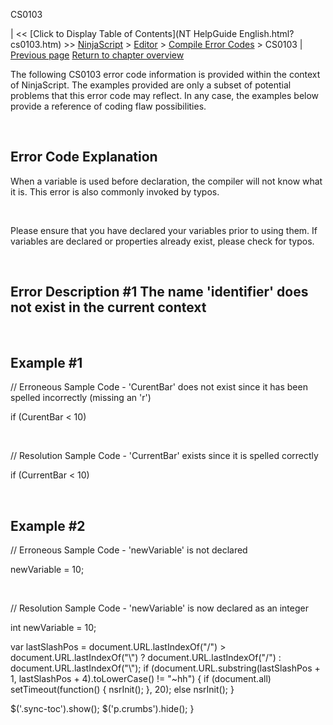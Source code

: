 ﻿










 


CS0103







| &lt;&lt; [Click to Display Table of Contents](NT HelpGuide English.html?cs0103.htm) &gt;&gt;
 [NinjaScript](ninjascript.htm) &gt; [Editor](editor.htm) &gt; [Compile Error Codes](compile_error_codes.htm) &gt;
CS0103 | [Previous page](cs0029.htm)
[Return to chapter overview](compile_error_codes.htm)










The following CS0103 error code information is provided within the context of NinjaScript. The examples provided are only a subset of potential problems that this error code may reflect. In any case, the examples below provide a reference of coding flaw possibilities.


 


Error Code Explanation
----------------------


When a variable is used before declaration, the compiler will not know what it is. This error is also commonly invoked by typos.


 


Please ensure that you have declared your variables prior to using them. If variables are declared or properties already exist, please check for typos.


 


Error Description #1 
The name 'identifier' does not exist in the current context
---------------------------------------------------------------------------------


 


Example #1
----------


// Erroneous Sample Code - 'CurentBar' does not exist since it has been spelled incorrectly (missing an 'r')


if (CurentBar &lt; 10)


 


// Resolution Sample Code - 'CurrentBar' exists since it is spelled correctly


if (CurrentBar &lt; 10)


 


Example #2
----------


// Erroneous Sample Code - 'newVariable' is not declared


newVariable = 10; 


 


// Resolution Sample Code - 'newVariable' is now declared as an integer


int newVariable = 10; 





 
 var lastSlashPos = document.URL.lastIndexOf("/") &gt; document.URL.lastIndexOf("\\") ? document.URL.lastIndexOf("/") : document.URL.lastIndexOf("\\");
 if (document.URL.substring(lastSlashPos + 1, lastSlashPos + 4).toLowerCase() != "~hh") {
 if (document.all) setTimeout(function() {
 nsrInit();
 }, 20);
 else nsrInit();
 }
 
 
 $('.sync-toc').show();
 $('p.crumbs').hide();
 }
 
 
 



